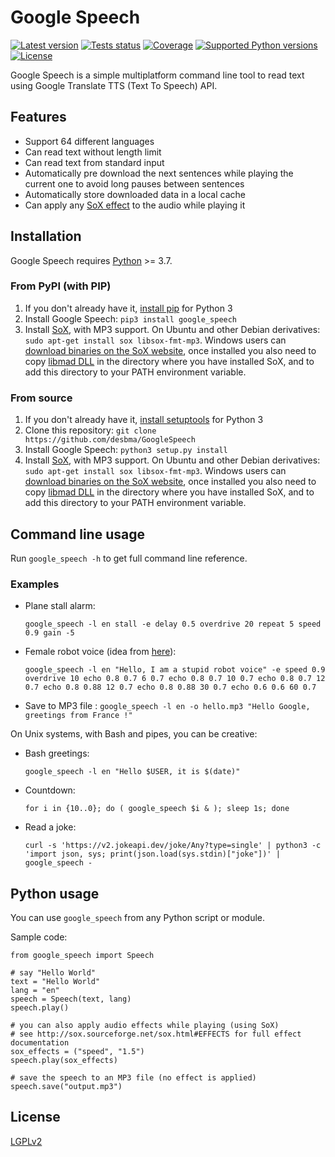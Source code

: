 # Google Speech

[![Latest version](https://img.shields.io/pypi/v/google_speech.svg?style=flat)](https://pypi.python.org/pypi/google_speech/)
[![Tests status](https://github.com/desbma/GoogleSpeech/actions/workflows/ci.yml/badge.svg)](https://github.com/desbma/GoogleSpeech/actions)
[![Coverage](https://img.shields.io/coveralls/desbma/GoogleSpeech/master.svg?style=flat)](https://coveralls.io/github/desbma/GoogleSpeech?branch=master)
[![Supported Python versions](https://img.shields.io/pypi/pyversions/google_speech.svg?style=flat)](https://pypi.python.org/pypi/google_speech/)
[![License](https://img.shields.io/github/license/desbma/GoogleSpeech.svg?style=flat)](https://github.com/desbma/GoogleSpeech/blob/master/LICENSE)

Google Speech is a simple multiplatform command line tool to read text using Google Translate TTS (Text To Speech) API.

## Features

- Support 64 different languages
- Can read text without length limit
- Can read text from standard input
- Automatically pre download the next sentences while playing the current one to avoid long pauses between sentences
- Automatically store downloaded data in a local cache
- Can apply any [SoX effect](http://sox.sourceforge.net/sox.html#EFFECTS) to the audio while playing it

## Installation

Google Speech requires [Python](https://www.python.org/downloads/) >= 3.7.

### From PyPI (with PIP)

1. If you don't already have it, [install pip](https://pip.pypa.io/en/stable/installing/) for Python 3
2. Install Google Speech: `pip3 install google_speech`
3. Install [SoX](http://sox.sourceforge.net/), with MP3 support.
   On Ubuntu and other Debian derivatives: `sudo apt-get install sox libsox-fmt-mp3`.
   Windows users can [download binaries on the SoX website](http://sourceforge.net/projects/sox/files/sox/), once installed you also need to copy [libmad DLL](http://ossbuild.googlecode.com/svn/trunk/Shared/Build/Windows/Win32/bin/libmad-0.dll) in the directory where you have installed SoX, and to add this directory to your PATH environment variable.

### From source

1. If you don't already have it, [install setuptools](https://pypi.python.org/pypi/setuptools#installation-instructions) for Python 3
2. Clone this repository: `git clone https://github.com/desbma/GoogleSpeech`
3. Install Google Speech: `python3 setup.py install`
4. Install [SoX](http://sox.sourceforge.net/), with MP3 support.
   On Ubuntu and other Debian derivatives: `sudo apt-get install sox libsox-fmt-mp3`.
   Windows users can [download binaries on the SoX website](http://sourceforge.net/projects/sox/files/sox/), once installed you also need to copy [libmad DLL](http://ossbuild.googlecode.com/svn/trunk/Shared/Build/Windows/Win32/bin/libmad-0.dll) in the directory where you have installed SoX, and to add this directory to your PATH environment variable.

## Command line usage

Run `google_speech -h` to get full command line reference.

### Examples

- Plane stall alarm:

  `google_speech -l en stall -e delay 0.5 overdrive 20 repeat 5 speed 0.9 gain -5`

- Female robot voice (idea from [here](http://ubuntuforums.org/showthread.php?t=1813001&p=11090789#post11090789)):

  `google_speech -l en "Hello, I am a stupid robot voice" -e speed 0.9 overdrive 10 echo 0.8 0.7 6 0.7 echo 0.8 0.7 10 0.7 echo 0.8 0.7 12 0.7 echo 0.8 0.88 12 0.7 echo 0.8 0.88 30 0.7 echo 0.6 0.6 60 0.7`

- Save to MP3 file :
  `google_speech -l en -o hello.mp3 "Hello Google, greetings from France !"`

On Unix systems, with Bash and pipes, you can be creative:

- Bash greetings:

  `google_speech -l en "Hello $USER, it is $(date)"`

- Countdown:

  `for i in {10..0}; do ( google_speech $i & ); sleep 1s; done`

- Read a joke:

  `curl -s 'https://v2.jokeapi.dev/joke/Any?type=single' | python3 -c 'import json, sys; print(json.load(sys.stdin)["joke"])' | google_speech -`

## Python usage

You can use `google_speech` from any Python script or module.

Sample code:

```
from google_speech import Speech

# say "Hello World"
text = "Hello World"
lang = "en"
speech = Speech(text, lang)
speech.play()

# you can also apply audio effects while playing (using SoX)
# see http://sox.sourceforge.net/sox.html#EFFECTS for full effect documentation
sox_effects = ("speed", "1.5")
speech.play(sox_effects)

# save the speech to an MP3 file (no effect is applied)
speech.save("output.mp3")

```

## License

[LGPLv2](https://www.gnu.org/licenses/old-licenses/lgpl-2.1-standalone.html)
